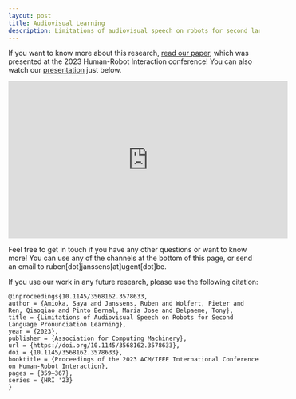 ```yaml
---
layout: post
title: Audiovisual Learning
description: Limitations of audiovisual speech on robots for second language pronunciation learning
---
```


If you want to know more about this research, [read our paper](https://dl.acm.org/doi/10.1145/3568162.3578633), which was presented at the 2023 Human-Robot Interaction conference! You can also watch our [presentation](https://www.youtube.com/watch?v=pWMPBNGwmMY) just below.

<iframe width="560" height="315" src="https://www.youtube.com/embed/pWMPBNGwmMY" title="YouTube video player" frameborder="0" allow="accelerometer; autoplay; clipboard-write; encrypted-media; gyroscope; picture-in-picture; web-share" allowfullscreen></iframe>

Feel free to get in touch if you have any other questions or want to know more! You can use any of the channels at the bottom of this page, or send an email to ruben[dot]janssens[at]ugent[dot]be.

If you use our work in any future research, please use the following citation:

~~~~
@inproceedings{10.1145/3568162.3578633,
author = {Amioka, Saya and Janssens, Ruben and Wolfert, Pieter and Ren, Qiaoqiao and Pinto Bernal, Maria Jose and Belpaeme, Tony},
title = {Limitations of Audiovisual Speech on Robots for Second Language Pronunciation Learning},
year = {2023},
publisher = {Association for Computing Machinery},
url = {https://doi.org/10.1145/3568162.3578633},
doi = {10.1145/3568162.3578633},
booktitle = {Proceedings of the 2023 ACM/IEEE International Conference on Human-Robot Interaction},
pages = {359–367},
series = {HRI '23}
}
~~~~